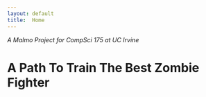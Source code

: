 ```yaml
---
layout: default
title:  Home
---
```


_A Malmo Project for CompSci 175 at UC Irvine_

# A Path To Train The Best Zombie Fighter 

